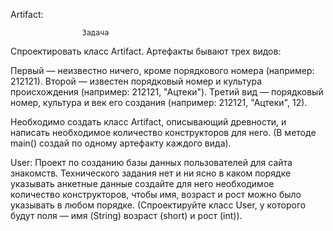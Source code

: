 Artifact: 

                    Задача 
Спроектировать класс Artifact. 
Артефакты бывают трех видов:

Первый — неизвестно ничего, кроме порядкового номера (например: 212121).
Второй — известен порядковый номер и культура происхождения (например: 212121, "Ацтеки").
Третий вид — порядковый номер, культура и век его создания (например: 212121, "Ацтеки", 12).

Необходимо создать класс Artifact, описывающий древности, и написать необходимое количество конструкторов для него. (В методе main() создай по одному артефакту каждого вида).

User:
Проект по созданию базы данных пользователей для сайта знакомств.
Технического задания нет и ни ясно в каком порядке указывать анкетные данные
создайте для него необходимое количество конструкторов, чтобы имя, возраст и рост можно было указывать в любом порядке.
(Спроектируйте класс User,  у которого будут поля — имя (String) возраст (short) и рост (int)).
